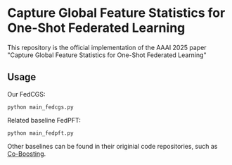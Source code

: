 # Capture Global Feature Statistics for One-Shot Federated Learning
This repository is the official implementation of the AAAI 2025 paper "Capture Global Feature Statistics for One-Shot Federated Learning"

## Usage
Our FedCGS:
```
python main_fedcgs.py
```
Related baseline FedPFT:
 ```
python main_fedpft.py
```
Other baselines can be found in their originial code repositories, such as [Co-Boosting](https://github.com/rong-dai/Co-Boosting).

